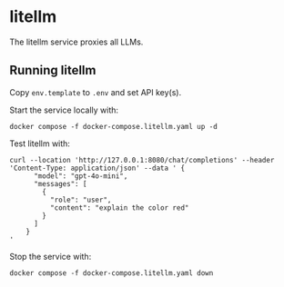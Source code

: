 # litellm
The litellm service proxies all LLMs.

## Running litellm
Copy `env.template` to `.env` and set API key(s).

Start the service locally with:
```
docker compose -f docker-compose.litellm.yaml up -d
```

Test litellm with:
```
curl --location 'http://127.0.0.1:8080/chat/completions' --header 'Content-Type: application/json' --data ' {
      "model": "gpt-4o-mini",
      "messages": [
        {
          "role": "user",
          "content": "explain the color red"
        }
      ]
    }
'
```

Stop the service with:
```
docker compose -f docker-compose.litellm.yaml down
```
